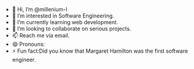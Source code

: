 - 👋 Hi, I’m @millenium-l
- 👀 I’m interested in Software Engineering.
- 🌱 I’m currently learning web development.
- 💞️ I’m looking to collaborate on serious projects.
- 📫 Reach me via email.
- 😄 Pronouns: 
- ⚡ Fun fact:Did you know that Margaret Hamilton was the first software engineer.

<!---
millenium-l/millenium-l is a ✨ special ✨ repository because its `README.md` (this file) appears on your GitHub profile.
You can click the Preview link to take a look at your changes.
--->
